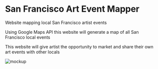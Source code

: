 # San Francisco Art Event Mapper

Website mapping local San Francisco artist events 

Using Google Maps API this website will generate a map of all San Francisco local events

This website will give artist the opportunity to market and share their own art events with other locals




![mockup](https://octodex.github.com/images/ui-mockup.png)
